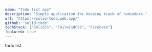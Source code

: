 ```yaml
---
name: "Todo list app"
description: "Simple application for keeping track of reminders."
url: "https://solid-todo.web.app/"
github: "solid-todo"
techStack: ["SolidJS", "TailwindCSS", "Firebase"]
featured: true
---
```


todo list
